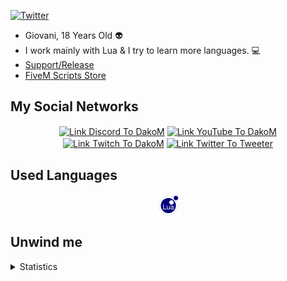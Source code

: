[![Twitter](https://img.shields.io/twitter/follow/NSpeedcubing?color=1DA1F2&logo=twitter&style=for-the-badge)](https://twitter.com/DakoooM)

- Giovani, 18 Years Old 👽
- I work mainly with Lua & I try to learn more languages. 💻
- [Support/Release](https://discord.gg/EBfXQ94ewu)
- [FiveM Scripts Store](https://discord.gg/mUmeeUsFcU)

## My Social Networks

<p align="center">
<a href="https://discord.gg/EBfXQ94ewu" target="blank"><img align="center" src=https://cdn.jsdelivr.net/npm/simple-icons@v3/icons/discord.svg alt="Link Discord To DakoM" height="30" width="30"/></a>
<a href="https://www.youtube.com/c/DakoM/videos" target="blank"><img align="center" src=https://cdn.jsdelivr.net/npm/simple-icons@v3/icons/youtube.svg alt="Link YouTube To DakoM" height="30" width="30"/></a>
<a href="https://www.twitch.tv/dakooooom" target="blank"><img align="center" src=https://cdn.jsdelivr.net/npm/simple-icons@v3/icons/twitch.svg alt="Link Twitch To DakoM" height="30" width="30"/></a>
<a href="https://twitter.com/DakoooM" target="blank"><img align="center" src=https://cdn.jsdelivr.net/npm/simple-icons@v3/icons/twitter.svg alt="Link Twitter To Tweeter" height="30" width="30"/></a>
</p>
  
## Used Languages

<p align="center">
<a href="https://discord.gg/EBfXQ94ewu" target="blank"><img align="center" src=https://raw.githubusercontent.com/github/explore/80688e429a7d4ef2fca1e82350fe8e3517d3494d/topics/lua/lua.png alt="This is LUA" width="36"/></a>
</p>

## Unwind me

<details>
<summary style = "user-select:none;">Statistics</summary>
  
[![Top Langs](https://github-readme-stats.vercel.app/api/top-langs/?username=DakoooM&theme=dark)](https://github.com/DakoooM?tab=repositories)
  
</details>

